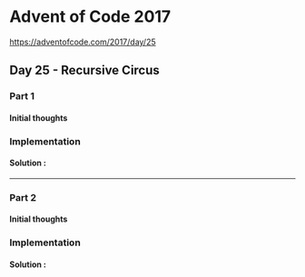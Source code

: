 ﻿# Advent of Code 2017
https://adventofcode.com/2017/day/25
## Day 25 - Recursive Circus

### Part 1
#### Initial thoughts


### Implementation


#### Solution : 
---
### Part 2
#### Initial thoughts


### Implementation



#### Solution : 
